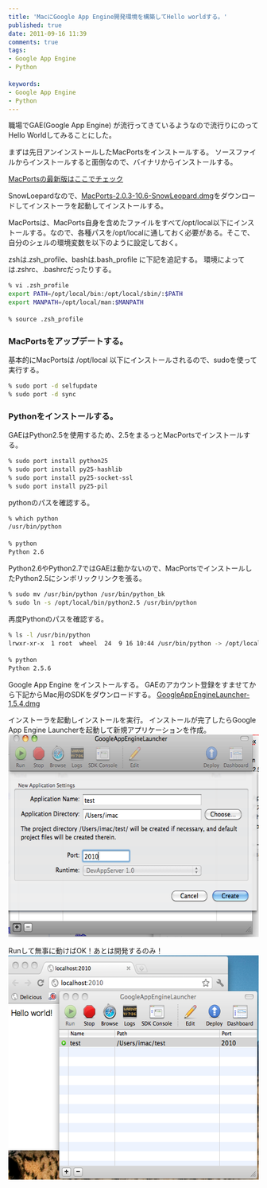 ```yaml
---
title: 'MacにGoogle App Engine開発環境を構築してHello worldする。'
published: true
date: 2011-09-16 11:39
comments: true
tags:
- Google App Engine
- Python

keywords:
- Google App Engine
- Python
---
```

職場でGAE(Google App Engine) が流行ってきているようなので流行りにのってHello Worldしてみることにした。

まずは先日アンインストールしたMacPortsをインストールする。
ソースファイルからインストールすると面倒なので、バイナリからインストールする。

[MacPortsの最新版はここでチェック](http://distfiles.macports.org/MacPorts/ "MacPortsの最新版はここでチェック")

SnowLoepardなので、[MacPorts-2.0.3-10.6-SnowLeopard.dmg](http://distfiles.macports.org/MacPorts/MacPorts-2.0.3-10.6-SnowLeopard.dmg "MacPorts-2.0.3-10.6-SnowLeopard.dmg")をダウンロードしてインストーラを起動してインストールする。

MacPortsは、MacPorts自身を含めたファイルをすべて/opt/local以下にインストールする。なので、各種パスを/opt/localに通しておく必要がある。そこで、自分のシェルの環境変数を以下のように設定しておく。

zshは.zsh_profile、bashは.bash_profile に下記を追記する。
環境によっては.zshrc、.bashrcだったりする。
```sh
% vi .zsh_profile
export PATH=/opt/local/bin:/opt/local/sbin/:$PATH
export MANPATH=/opt/local/man:$MANPATH

% source .zsh_profile
```

### MacPortsをアップデートする。
基本的にMacPortsは /opt/local 以下にインストールされるので、sudoを使って実行する。
```sh
% sudo port -d selfupdate
% sudo port -d sync
```

### Pythonをインストールする。
GAEはPython2.5を使用するため、2.5をまるっとMacPortsでインストールする。
```sh
% sudo port install python25
% sudo port install py25-hashlib
% sudo port install py25-socket-ssl
% sudo port install py25-pil
```

pythonのパスを確認する。
```sh
% which python
/usr/bin/python

% python
Python 2.6
```

Python2.6やPython2.7ではGAEは動かないので、MacPortsでインストールしたPython2.5にシンボリックリンクを張る。
```sh
% sudo mv /usr/bin/python /usr/bin/python_bk
% sudo ln -s /opt/local/bin/python2.5 /usr/bin/python
```

再度Pythonのパスを確認する。
```sh
% ls -l /usr/bin/python
lrwxr-xr-x  1 root  wheel  24  9 16 10:44 /usr/bin/python -> /opt/local/bin/python2.5

% python
Python 2.5.6
```

Google App Engine をインストールする。
GAEのアカウント登録をすませてから下記からMac用のSDKをダウンロードする。
[GoogleAppEngineLauncher-1.5.4.dmg](http://code.google.com/intl/ja/appengine/downloads.html "GoogleAppEngineLauncher-1.5.4.dmg")

インストーラを起動しインストールを実行。
インストールが完了したらGoogle App Engine Launcherを起動して新規アプリケーションを作成。
<a href="/imgs/archives/2011/09/b925d3c217c2b8d80468603e2cb31532.png"><img src="/imgs/archives/2011/09/b925d3c217c2b8d80468603e2cb31532.png" alt="" title="スクリーンショット（2011-09-16 11.27.10）" width="585" height="407" class="alignnone size-full wp-image-743" /></a>

Runして無事に動けばOK！あとは開発するのみ！
<a href="/imgs/archives/2011/09/f6caab2b832280e6d19ef654c26898b6.png"><img src="/imgs/archives/2011/09/f6caab2b832280e6d19ef654c26898b6.png" alt="" title="スクリーンショット（2011-09-16 11.38.12）" width="556" height="451" class="alignnone size-full wp-image-753" /></a>
